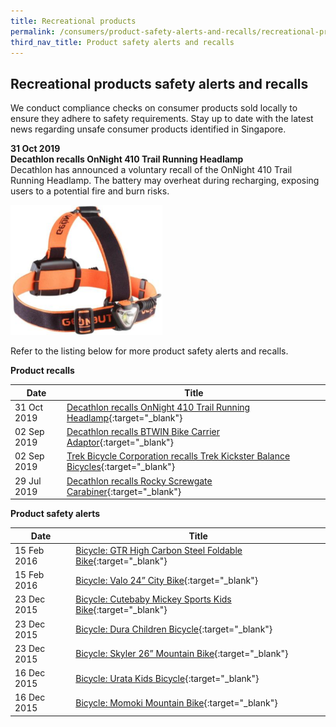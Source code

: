 ```yaml
---
title: Recreational products
permalink: /consumers/product-safety-alerts-and-recalls/recreational-products
third_nav_title: Product safety alerts and recalls
---
```

## Recreational products safety alerts and recalls
We conduct compliance checks on consumer products sold locally to ensure they adhere to safety requirements. Stay up to date with the latest news regarding unsafe consumer products identified in Singapore.

**31 Oct 2019**<br>
**Decathlon recalls OnNight 410 Trail Running Headlamp**<br>
Decathlon has announced a voluntary recall of the OnNight 410 Trail Running Headlamp. The battery may overheat during recharging, exposing users to a potential fire and burn risks.

<img src="/images/product-safety-alerts-and-recalls/recreational-products/onnight-410-trail-running-headlamp.png" alt="Decathlon running headlamp" style="width:243px;height:208px;"><br>

Refer to the listing below for more product safety alerts and recalls.

**Product recalls**

|Date|Title|
|---|---|
|31 Oct 2019|[Decathlon recalls OnNight 410 Trail Running Headlamp](/consumers/03-product-safety-alerts-and-recalls/recreational-products/recreational-products-recall-2019-10-31-decathlon-recalls-onnight-410-trail-running-headlamp.pdf){:target="_blank"}|
|02 Sep 2019|[Decathlon recalls BTWIN Bike Carrier Adaptor](/consumers/03-product-safety-alerts-and-recalls/recreational-products/recreational-products-recall-2019-09-02-decathlon-recalls-bttwin-bike-carrier-adaptor.pdf){:target="_blank"}|
|02 Sep 2019|[Trek Bicycle Corporation recalls Trek Kickster Balance Bicycles](/consumers/03-product-safety-alerts-and-recalls/recreational-products/recreational-products-recall-2019-09-02-trek-bicycle-corporation-recalls-trek-kickster-balance-bicycles.pdf){:target="_blank"}|
|29 Jul 2019|[Decathlon recalls Rocky Screwgate Carabiner](/consumers/03-product-safety-alerts-and-recalls/recreational-products/recreational-products-recall-2019-07-29-decathlon-recalls-rocky-screwgate-carabiner.pdf){:target="_blank"}|

**Product safety alerts**

|Date|Title|
|---|---|
|15 Feb 2016|[Bicycle: GTR High Carbon Steel Foldable Bike](/consumers/03-product-safety-alerts-and-recalls/recreational-products/recreational-products-alert-2016-02-15-gtr-high-carbon-steel-foldable-bike.pdf){:target="_blank"}|
|15 Feb 2016|[Bicycle: Valo 24” City Bike](/consumers/03-product-safety-alerts-and-recalls/recreational-products/recreational-products-alert-2016-02-15-valo-24-city-bike.pdf){:target="_blank"}|
|23 Dec 2015|[Bicycle: Cutebaby Mickey Sports Kids Bike](/consumers/03-product-safety-alerts-and-recalls/recreational-products/recreational-products-alert-2015-12-23-cutebaby-mickey-sports-kids-bike.pdf){:target="_blank"}|
|23 Dec 2015|[Bicycle: Dura Children Bicycle](/consumers/03-product-safety-alerts-and-recalls/recreational-products/recreational-products-alert-2015-12-23-dura-children-bicycle.pdf){:target="_blank"}|
|23 Dec 2015|[Bicycle: Skyler 26” Mountain Bike](/consumers/03-product-safety-alerts-and-recalls/recreational-products/recreational-products-alert-2015-12-23-skyler-26-mountain-bike.pdf){:target="_blank"}|
|16 Dec 2015|[Bicycle: Urata Kids Bicycle](/consumers/03-product-safety-alerts-and-recalls/recreational-products/recreational-products-alert-2015-12-16-urata-kids-bicycle.pdf){:target="_blank"}|
|16 Dec 2015|[Bicycle: Momoki Mountain Bike](/consumers/03-product-safety-alerts-and-recalls/recreational-products/recreational-products-alert-2015-12-16-momoki-mountain-bike.pdf){:target="_blank"}|












